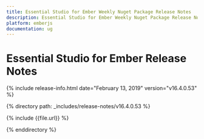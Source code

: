 ```yaml
---
title: Essential Studio for Ember Weekly Nuget Package Release Notes  
description: Essential Studio for Ember Weekly Nuget Package Release Notes  
platform: emberjs
documentation: ug
---
```


# Essential Studio for Ember  Release Notes  

{% include release-info.html date="February 13, 2019"  version="v16.4.0.53" %} 


{% directory path: _includes/release-notes/v16.4.0.53 %}

{% include {{file.url}} %}

{% enddirectory %}